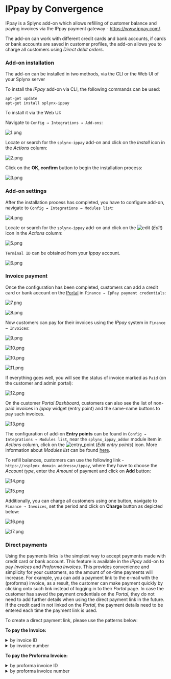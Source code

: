 IPpay by Convergence
==================

IPpay is a Splynx add-on which allows refilling of customer balance and paying invoices via the IPpay payment gateway - https://www.ippay.com/.

The add-on can work with different credit cards and bank accounts, if cards or bank accounts are saved in customer profiles, the add-on allows you to charge all customers using *Direct debit orders*.

### Add-on installation

The add-on can be installed in two methods, via the CLI or the Web UI of your Splynx server

To install the *IPpay* add-on via CLI, the following commands can be used:


```
apt-get update
apt-get install splynx-ippay
```
To install it via the Web UI:

Navigate to `Config → Integrations → Add-ons`:

![1.png](1.png)

Locate or search for the `splynx-ippay` add-on and click on the *Install* icon in the *Actions* column:

![2.png](2.png)

Click on the **OK, confirm** button to begin the installation process:

![3.png](3.png)

### Add-on settings

After the installation process has completed, you have to configure add-on, navigate to `Config → Integrations → Modules list`:

![4.png](4.png)

Locate or search for the `splynx-ippay` add-on and click on the
<icon class="image-icon">![edit](edit.png)</icon> (*Edit*) icon in the *Actions* column:

![5.png](5.png)

`Terminal ID` can be obtained from your *Ippay* account.

![6.png](6.png)

### Invoice payment

Once the configuration has been completed, customers can add a credit card or bank account on the [Portal](customer_portal/customer_portal.md) in `Finance → IpPay payment credentials`:

![7.png](7.png)

![8.png](8.png)

Now customers can pay for their invoices using the *IPpay* system in `Finance → Invoices`:

![9.png](9.png)

![10.png](10.png)

![10.png](10.1.png)

![11.png](11.png)

If everything goes well, you will see the status of invoice marked as `Paid` (on the customer and admin portal):

![12.png](12.png)

On the customer *Portal Dashboard*, customers can also see the list of non-paid invoices in *Ippay* widget (entry point) and the same-name buttons to pay such invoices.

![13.png](13.png)

The configuration of add-on **Entry points** can be found in `Config → Integrations → Modules list`, near the `splynx_ippay_addon` module item in *Actions* column, click on the <icon class="image-icon">![entry_point](entry_point.png)</icon> (*Edit entry points*) icon. More information about *Modules list* can be found [here](configuration/integrations/modules_list/modules_list.md).

To refill balances, customers can use the following link - `https://<splynx_domain_address>/ippay`, where they have to choose the *Account type*, enter the *Amount* of payment and click on **Add** button:

![14.png](14.png)

![15.png](15.png)

Additionally, you can charge all customers using one button, navigate to `Finance → Invoices`, set the period and click on **Charge** button as depicted below:

![16.png](16.png)

![17.png](17.png)

### Direct payments

Using the payments links is the simplest way to accept payments made with credit card or bank account. This feature is available in the *IPpay* add-on to pay *Invoices* and *Proforma Invoices*. This provides convenience and simplicity for your customers, so the amount of on-time payments will increase. For example, you can add a payment link to the e-mail with the (proforma) invoice, as a result, the customer can make payment quickly by clicking onto such link instead of logging in to their *Portal* page. In case the customer has saved the payment credentials on the *Portal*, they do not need to add further details when using the direct payment link in the future. If the credit card in not linked on the *Portal*, the payment details need to be entered each time the payment link is used.

To create a direct payment link, please use the patterns below:

**To pay the Invoice:**

<details>
<summary>by invoice ID</summary>
<div markdown="1">

```
https://<splynx_domain_address>/ippay/direct-pay-invoice-by-id?item_id=<Invoice_id>

```
</div>
</details>

<details>
<summary>by invoice number</summary>
<div markdown="1">

```
https://<splynx_domain_address>/ippay/direct-pay-invoice?item_id=<Invoice_number>

```
</div>
</details>



**To pay the Proforma Invoice:**

<details>
<summary>by proforma invoice ID</summary>
<div markdown="1">

```
https://<splynx_domain_address>/ippay/direct-pay-proforma-by-id?item_id=<proforma_id>

```
</div>
</details>

<details>
<summary>by proforma invoice number</summary>
<div markdown="1">

```
https://<splynx_domain_address>/ippay/direct-pay-proforma?item_id=<proforma_number>

```
</div>
</details>
